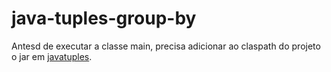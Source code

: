 # java-tuples-group-by

Antesd de executar a classe main, precisa adicionar ao claspath do projeto o jar em [javatuples](https://mvnrepository.com/artifact/org.javatuples/javatuples/1.2).